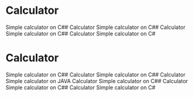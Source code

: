# Calculator
Simple calculator on C## Calculator
Simple calculator on C## Calculator
Simple calculator on C## Calculator
Simple calculator on C#
# Calculator
Simple calculator on C## Calculator
Simple calculator on C## Calculator
Simple calculator on JAVA Calculator
Simple calculator on C## Calculator
Simple calculator on C## Calculator
Simple calculator on C#
